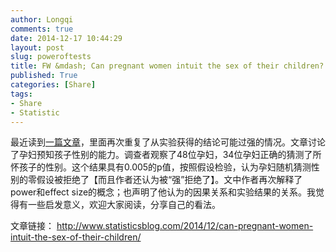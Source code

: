 ```yaml
---
author: Longqi
comments: true
date: 2014-12-17 10:44:29
layout: post
slug: poweroftests
title: FW &mdash; Can pregnant women intuit the sex of their children?
published: True
categories: [Share]
tags:
- Share
- Statistic
---
```


最近读到[一篇文章](http://www.statisticsblog.com/2014/12/can-pregnant-women-intuit-the-sex-of-their-children/)，里面再次重复了从实验获得的结论可能过强的情况。文章讨论了孕妇预知孩子性别的能力。调查者观察了48位孕妇，34位孕妇正确的猜测了所怀孩子的性别。这个结果具有0.005的p值，按照假设检验，认为孕妇随机猜测性别的零假设被拒绝了【而且作者还认为被“强”拒绝了】。文中作者再次解释了power和effect size的概念；也声明了他认为的因果关系和实验结果的关系。我觉得有一些启发意义，欢迎大家阅读，分享自己的看法。

文章链接： http://www.statisticsblog.com/2014/12/can-pregnant-women-intuit-the-sex-of-their-children/


